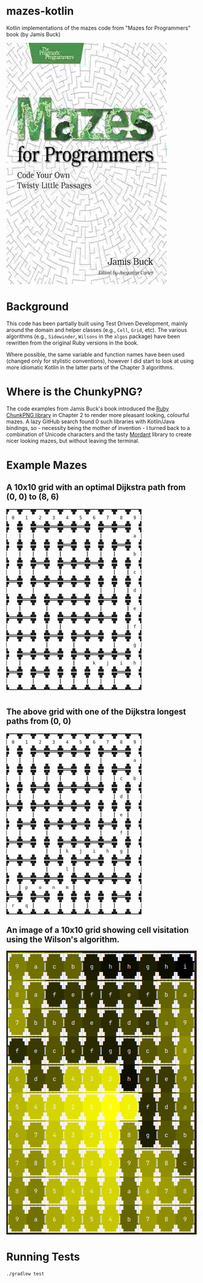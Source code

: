 # mazes-kotlin

Kotlin implementations of the mazes code from "Mazes for Programmers" book (by Jamis Buck)

![book cover](img/book-cover.jpeg)

# Background

This code has been partially built using Test Driven Development, mainly around the domain and helper classes
(e.g., `Cell`, `Grid`, etc). The various algorithms (e.g., `Sidewinder`, `Wilsons` in the `algos` package)
have been rewritten from the original Ruby versions in the book.

Where possible, the same variable and function names have been used (changed only for stylistic conventions),
however I did start to look at using more idiomatic Kotlin in the latter parts of the Chapter 3 algorithms.

# Where is the ChunkyPNG?

The code examples from Jamis Buck's book introduced
the [Ruby ChunkPNG library](https://github.com/wvanbergen/chunky_png)
in Chapter 2 to render more pleasant looking, colourful mazes. A lazy GitHub search found 0 such libraries with
Kotlin/Java
bindings, so - necessity being the mother of invention - I turned back to a combination of Unicode characters and the
tasty [Mordant](https://github.com/ajalt/mordant) library to create nicer looking mazes, but without leaving the
terminal.

# Example Mazes

## A 10x10 grid with an optimal Dijkstra path from (0, 0) to (8, 6)

```
▛▔▔▔▜▛▔▔▔▜▛▔▔▔▜▛▔▔▔▜▛▔▔▔▜▛▔▔▔▜▛▔▔▔▜▛▔▔▔▜▛▔▔▔▜▛▔▔▔▜
▏ 0    1    2    3    4    5    6    7    8    9 ▕
▙   ▟▙   ▟▙▁▁▁▟▙▁▁▁▟▙▁▁▁▟▙▁▁▁▟▙   ▟▙▁▁▁▟▙▁▁▁▟▙   ▟
▛   ▜▛   ▜▛▔▔▔▜▛▔▔▔▜▛▔▔▔▜▛▔▔▔▜▛   ▜▛▔▔▔▜▛▔▔▔▜▛   ▜
▏   ▕▏   ▕▏                       ▕▏           a ▕
▙   ▟▙   ▟▙   ▟▙   ▟▙▁▁▁▟▙   ▟▙   ▟▙   ▟▙▁▁▁▟▙   ▟
▛   ▜▛   ▜▛   ▜▛   ▜▛▔▔▔▜▛   ▜▛   ▜▛   ▜▛▔▔▔▜▛   ▜
▏   ▕▏   ▕▏   ▕▏   ▕▏        ▕▏   ▕▏   ▕▏      b ▕
▙   ▟▙   ▟▙▁▁▁▟▙   ▟▙▁▁▁▟▙▁▁▁▟▙▁▁▁▟▙   ▟▙   ▟▙   ▟
▛   ▜▛   ▜▛▔▔▔▜▛   ▜▛▔▔▔▜▛▔▔▔▜▛▔▔▔▜▛   ▜▛   ▜▛   ▜
▏   ▕▏   ▕▏        ▕▏                  ▕▏   ▕▏ c ▕
▙▁▁▁▟▙   ▟▙▁▁▁▟▙▁▁▁▟▙▁▁▁▟▙▁▁▁▟▙   ▟▙   ▟▙   ▟▙   ▟
▛▔▔▔▜▛   ▜▛▔▔▔▜▛▔▔▔▜▛▔▔▔▜▛▔▔▔▜▛   ▜▛   ▜▛   ▜▛   ▜
▏        ▕▏                       ▕▏   ▕▏   ▕▏ d ▕
▙   ▟▙▁▁▁▟▙   ▟▙▁▁▁▟▙▁▁▁▟▙▁▁▁▟▙   ▟▙▁▁▁▟▙   ▟▙   ▟
▛   ▜▛▔▔▔▜▛   ▜▛▔▔▔▜▛▔▔▔▜▛▔▔▔▜▛   ▜▛▔▔▔▜▛   ▜▛   ▜
▏   ▕▏        ▕▏                  ▕▏        ▕▏ e ▕
▙▁▁▁▟▙▁▁▁▟▙   ▟▙   ▟▙▁▁▁▟▙▁▁▁▟▙▁▁▁▟▙▁▁▁▟▙   ▟▙   ▟
▛▔▔▔▜▛▔▔▔▜▛   ▜▛   ▜▛▔▔▔▜▛▔▔▔▜▛▔▔▔▜▛▔▔▔▜▛   ▜▛   ▜
▏             ▕▏   ▕▏                       ▕▏ f ▕
▙▁▁▁▟▙▁▁▁▟▙   ▟▙▁▁▁▟▙   ▟▙▁▁▁▟▙▁▁▁▟▙   ▟▙▁▁▁▟▙   ▟
▛▔▔▔▜▛▔▔▔▜▛   ▜▛▔▔▔▜▛   ▜▛▔▔▔▜▛▔▔▔▜▛   ▜▛▔▔▔▜▛   ▜
▏             ▕▏        ▕▏             ▕▏      g ▕
▙   ▟▙▁▁▁▟▙▁▁▁▟▙▁▁▁▟▙   ▟▙▁▁▁▟▙▁▁▁▟▙▁▁▁▟▙▁▁▁▟▙   ▟
▛   ▜▛▔▔▔▜▛▔▔▔▜▛▔▔▔▜▛   ▜▛▔▔▔▜▛▔▔▔▜▛▔▔▔▜▛▔▔▔▜▛   ▜
▏   ▕▏                  ▕▏      k    j    i    h ▕
▙▁▁▁▟▙   ▟▙▁▁▁▟▙   ▟▙   ▟▙   ▟▙   ▟▙   ▟▙▁▁▁▟▙   ▟
▛▔▔▔▜▛   ▜▛▔▔▔▜▛   ▜▛   ▜▛   ▜▛   ▜▛   ▜▛▔▔▔▜▛   ▜
▏        ▕▏        ▕▏   ▕▏   ▕▏   ▕▏   ▕▏        ▕
▙▁▁▁▟▙▁▁▁▟▙▁▁▁▟▙▁▁▁▟▙▁▁▁▟▙▁▁▁▟▙▁▁▁▟▙▁▁▁▟▙▁▁▁▟▙▁▁▁▟


```

## The above grid with one of the Dijkstra longest paths from (0, 0)

```
▛▔▔▔▜▛▔▔▔▜▛▔▔▔▜▛▔▔▔▜▛▔▔▔▜▛▔▔▔▜▛▔▔▔▜▛▔▔▔▜▛▔▔▔▜▛▔▔▔▜
▏ 0    1    2    3    4    5    6    7    8    9 ▕
▙   ▟▙   ▟▙▁▁▁▟▙▁▁▁▟▙▁▁▁▟▙▁▁▁▟▙   ▟▙▁▁▁▟▙▁▁▁▟▙   ▟
▛   ▜▛   ▜▛▔▔▔▜▛▔▔▔▜▛▔▔▔▜▛▔▔▔▜▛   ▜▛▔▔▔▜▛▔▔▔▜▛   ▜
▏   ▕▏   ▕▏                       ▕▏           a ▕
▙   ▟▙   ▟▙   ▟▙   ▟▙▁▁▁▟▙   ▟▙   ▟▙   ▟▙▁▁▁▟▙   ▟
▛   ▜▛   ▜▛   ▜▛   ▜▛▔▔▔▜▛   ▜▛   ▜▛   ▜▛▔▔▔▜▛   ▜
▏   ▕▏   ▕▏   ▕▏   ▕▏        ▕▏   ▕▏   ▕▏ c    b ▕
▙   ▟▙   ▟▙▁▁▁▟▙   ▟▙▁▁▁▟▙▁▁▁▟▙▁▁▁▟▙   ▟▙   ▟▙   ▟
▛   ▜▛   ▜▛▔▔▔▜▛   ▜▛▔▔▔▜▛▔▔▔▜▛▔▔▔▜▛   ▜▛   ▜▛   ▜
▏   ▕▏   ▕▏        ▕▏                  ▕▏ d ▕▏   ▕
▙▁▁▁▟▙   ▟▙▁▁▁▟▙▁▁▁▟▙▁▁▁▟▙▁▁▁▟▙   ▟▙   ▟▙   ▟▙   ▟
▛▔▔▔▜▛   ▜▛▔▔▔▜▛▔▔▔▜▛▔▔▔▜▛▔▔▔▜▛   ▜▛   ▜▛   ▜▛   ▜
▏        ▕▏                       ▕▏   ▕▏ e ▕▏   ▕
▙   ▟▙▁▁▁▟▙   ▟▙▁▁▁▟▙▁▁▁▟▙▁▁▁▟▙   ▟▙▁▁▁▟▙   ▟▙   ▟
▛   ▜▛▔▔▔▜▛   ▜▛▔▔▔▜▛▔▔▔▜▛▔▔▔▜▛   ▜▛▔▔▔▜▛   ▜▛   ▜
▏   ▕▏        ▕▏                  ▕▏      f ▕▏   ▕
▙▁▁▁▟▙▁▁▁▟▙   ▟▙   ▟▙▁▁▁▟▙▁▁▁▟▙▁▁▁▟▙▁▁▁▟▙   ▟▙   ▟
▛▔▔▔▜▛▔▔▔▜▛   ▜▛   ▜▛▔▔▔▜▛▔▔▔▜▛▔▔▔▜▛▔▔▔▜▛   ▜▛   ▜
▏             ▕▏   ▕▏ k    j    i    h    g ▕▏   ▕
▙▁▁▁▟▙▁▁▁▟▙   ▟▙▁▁▁▟▙   ▟▙▁▁▁▟▙▁▁▁▟▙   ▟▙▁▁▁▟▙   ▟
▛▔▔▔▜▛▔▔▔▜▛   ▜▛▔▔▔▜▛   ▜▛▔▔▔▜▛▔▔▔▜▛   ▜▛▔▔▔▜▛   ▜
▏             ▕▏      l ▕▏             ▕▏        ▕
▙   ▟▙▁▁▁▟▙▁▁▁▟▙▁▁▁▟▙   ▟▙▁▁▁▟▙▁▁▁▟▙▁▁▁▟▙▁▁▁▟▙   ▟
▛   ▜▛▔▔▔▜▛▔▔▔▜▛▔▔▔▜▛   ▜▛▔▔▔▜▛▔▔▔▜▛▔▔▔▜▛▔▔▔▜▛   ▜
▏   ▕▏ p    o    n    m ▕▏                       ▕
▙▁▁▁▟▙   ▟▙▁▁▁▟▙   ▟▙   ▟▙   ▟▙   ▟▙   ▟▙▁▁▁▟▙   ▟
▛▔▔▔▜▛   ▜▛▔▔▔▜▛   ▜▛   ▜▛   ▜▛   ▜▛   ▜▛▔▔▔▜▛   ▜
▏ r    q ▕▏        ▕▏   ▕▏   ▕▏   ▕▏   ▕▏        ▕
▙▁▁▁▟▙▁▁▁▟▙▁▁▁▟▙▁▁▁▟▙▁▁▁▟▙▁▁▁▟▙▁▁▁▟▙▁▁▁▟▙▁▁▁▟▙▁▁▁▟

```

## An image of a 10x10 grid showing cell visitation using the Wilson's algorithm.

![wilsons maze](img/wilsons-10x10.png)

# Running Tests

`./gradlew test`

[//]: # ()

[//]: # (# Running Demos)
